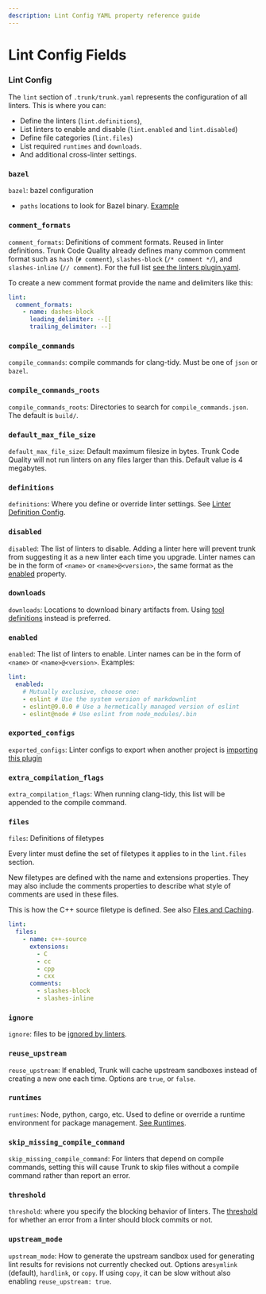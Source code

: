 ```yaml
---
description: Lint Config YAML property reference guide
---
```


# Lint Config Fields

### Lint Config

The `lint` section of `.trunk/trunk.yaml` represents the configuration of all linters. This is where you can:

* Define the linters (`lint.definitions`),
* List linters to enable and disable (`lint.enabled` and `lint.disabled`)
* Define file categories (`lint.files`)
* List required `runtimes` and `downloads`.
* And additional cross-linter settings.

### `bazel`

`bazel`: bazel configuration

* `paths` locations to look for Bazel binary. [Example](../configuring-existing-linters/#using-bazel)

### `comment_formats`

`comment_formats`: Definitions of comment formats. Reused in linter definitions. Trunk Code Quality already defines many common comment format such as `hash` (`# comment`), `slashes-block` (`/* comment */`), and `slashes-inline` (`// comment`). For the full list [see the linters plugin.yaml](https://github.com/trunk-io/plugins/blob/main/linters/plugin.yaml).

To create a new comment format provide the name and delimiters like this:

```yaml
lint:
  comment_formats:
    - name: dashes-block
      leading_delimiter: --[[
      trailing_delimiter: --]
```

### `compile_commands`

`compile_commands`: compile commands for clang-tidy. Must be one of `json` or `bazel`.

### `compile_commands_roots`

`compile_commands_roots`: Directories to search for `compile_commands.json`. The default is `build/`.

### `default_max_file_size`

`default_max_file_size`: Default maximum filesize in bytes. Trunk Code Quality will not run linters on any files larger than this. Default value is 4 megabytes.

### `definitions`

`definitions`: Where you define or override linter settings. See [Linter Definition Config](linter-definition.md).

### `disabled`

`disabled`: The list of linters to disable. Adding a linter here will prevent trunk from suggesting it as a new linter each time you upgrade. Linter names can be in the form of `<name>` or `<name>@<version>`, the same format as the [enabled](lint-config.md#enabled) property.

### `downloads`

`downloads`: Locations to download binary artifacts from. Using [tool definitions](../../advanced-setup/tools/) instead is preferred.

### `enabled`

`enabled`: The list of linters to enable. Linter names can be in the form of `<name>` or `<name>@<version>`. Examples:

```yaml
lint:
  enabled:
    # Mutually exclusive, choose one:
    - eslint # Use the system version of markdownlint
    - eslint@9.0.0 # Use a hermetically managed version of eslint
    - eslint@node # Use eslint from node_modules/.bin
```

### `exported_configs`

`exported_configs`: Linter configs to export when another project is [importing this plugin](../sharing-linters.md)

### `extra_compilation_flags`

`extra_compilation_flags`: When running clang-tidy, this list will be appended to the compile command.

### `files`

`files`: Definitions of filetypes

Every linter must define the set of filetypes it applies to in the `lint.files` section.

New filetypes are defined with the name and extensions properties. They may also include the comments properties to describe what style of comments are used in these files.

This is how the C++ source filetype is defined. See also [Files and Caching](files.md#applicable-filetypes).

```yaml
lint:
  files:
    - name: c++-source
      extensions:
        - C
        - cc
        - cpp
        - cxx
      comments:
        - slashes-block
        - slashes-inline
```

### `ignore`

`ignore`: files to be [ignored by linters](../ignoring-issues.md#ignoring-multiple-files).

### `reuse_upstream`

`reuse_upstream`: If enabled, Trunk will cache upstream sandboxes instead of creating a new one each time. Options are `true`, or `false`.

### `runtimes`

`runtimes`: Node, python, cargo, etc. Used to define or override a runtime environment for package management. [See Runtimes](../../advanced-setup/runtimes.md).

### `skip_missing_compile_command`

`skip_missing_compile_command`: For linters that depend on compile commands, setting this will cause Trunk to skip files without a compile command rather than report an error.

### `threshold`

`threshold`: where you specify the blocking behavior of linters. The [threshold](../#blocking-thresholds) for whether an error from a linter should block commits or not.

### `upstream_mode`

`upstream_mode`: How to generate the upstream sandbox used for generating lint results for revisions not currently checked out. Options are`symlink` (default), `hardlink`, or `copy`. If using `copy`, it can be slow without also enabling `reuse_upstream: true`.
